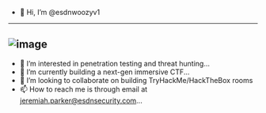 - 👋 Hi, I’m @esdnwoozyv1
---
![image](https://user-images.githubusercontent.com/72991938/140968546-a9751d56-6e3e-4bb5-ab64-3ec3f618b8c7.png)
----
- 👀 I’m interested in penetration testing and threat hunting...
- 🌱 I’m currently building a next-gen immersive CTF...
- 💞️ I’m looking to collaborate on building TryHackMe/HackTheBox rooms 
- 📫 How to reach me is through email at jeremiah.parker@esdnsecurity.com...

<!---
esdnwoozyv1/esdnwoozyv1 is a ✨ special ✨ repository because its `README.md` (this file) appears on your GitHub profile.
You can click the Preview link to take a look at your changes.
--->
